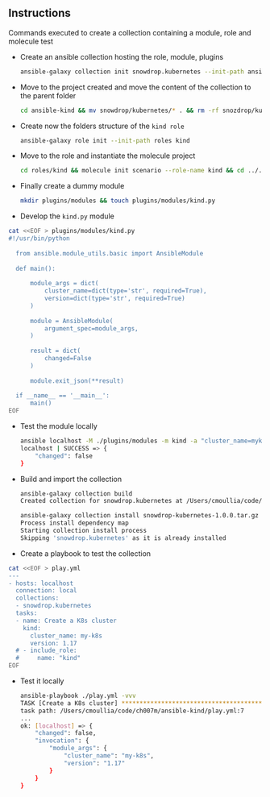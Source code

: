 ## Instructions

Commands executed to create a collection containing a module, role and molecule test

- Create an ansible collection hosting the role, module, plugins
  ```bash
  ansible-galaxy collection init snowdrop.kubernetes --init-path ansible-kind
  ```
- Move to the project created and move the content of the collection to the parent folder
  ```bash
  cd ansible-kind && mv snowdrop/kubernetes/* . && rm -rf snozdrop/kubernetes
  ``` 
- Create now the folders structure of the `kind role`
  ```bash
  ansible-galaxy role init --init-path roles kind
  ```
- Move to the role and instantiate the molecule project
  ```bash
  cd roles/kind && molecule init scenario --role-name kind && cd ../..
  ```  
- Finally create a dummy module
  ```bash
  mkdir plugins/modules && touch plugins/modules/kind.py
  ```  
- Develop the `kind.py` module
```bash
cat <<EOF > plugins/modules/kind.py
#!/usr/bin/python
  
  from ansible.module_utils.basic import AnsibleModule
  
  def main():
  
      module_args = dict(
          cluster_name=dict(type='str', required=True),
          version=dict(type='str', required=True)
      )
  
      module = AnsibleModule(
          argument_spec=module_args,
      )
  
      result = dict(
          changed=False
      )
  
      module.exit_json(**result)
  
  if __name__ == '__main__':
      main()
EOF
```

- Test the module locally
  ```bash
  ansible localhost -M ./plugins/modules -m kind -a "cluster_name=myk8s version=1.17"
  localhost | SUCCESS => {
      "changed": false
  }
  ```
- Build and import the collection
  ```bash
  ansible-galaxy collection build
  Created collection for snowdrop.kubernetes at /Users/cmoullia/code/ch007m/ansible-kind/snowdrop-kubernetes-1.0.0.tar.gz -f
  
  ansible-galaxy collection install snowdrop-kubernetes-1.0.0.tar.gz -f 
  Process install dependency map
  Starting collection install process
  Skipping 'snowdrop.kubernetes' as it is already installed
  ```

- Create a playbook to test the collection
```bash
cat <<EOF > play.yml
---
- hosts: localhost
  connection: local
  collections:
  - snowdrop.kubernetes
  tasks:
  - name: Create a K8s cluster
    kind:
      cluster_name: my-k8s
      version: 1.17
  # - include_role:
  #     name: "kind"
EOF
```
- Test it locally
  ```bash
  ansible-playbook ./play.yml -vvv
  TASK [Create a K8s cluster] ********************************************************************************************************************************************************************************************************
  task path: /Users/cmoullia/code/ch007m/ansible-kind/play.yml:7
  ...
  ok: [localhost] => {
      "changed": false,
      "invocation": {
          "module_args": {
              "cluster_name": "my-k8s",
              "version": "1.17"
          }
      }
  }
  ```
  
    
  
